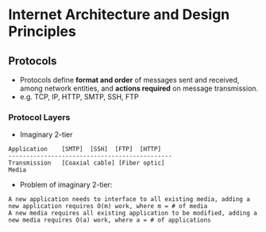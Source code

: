 # Internet Architecture and Design Principles
## Protocols
- Protocols define **format and order** of messages sent and received, among network entities, and **actions required** on message transmission.
- e.g. TCP, IP, HTTP, SMTP, SSH, FTP
### Protocol Layers
- Imaginary 2-tier
```
Application    [SMTP]  [SSH]  [FTP]  [HTTP]
----------------------------------------------
Transmission   [Coaxial cable] [Fiber optic]
Media
```
  - Problem of imaginary 2-tier:
  ```
  A new application needs to interface to all existing media, adding a new application requires O(m) work, where m = # of media
  A new media requires all existing application to be modified, adding a new media requires O(a) work, where a = # of applications
  ```

